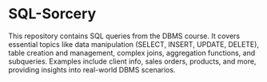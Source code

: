 # SQL-Sorcery
This repository contains SQL queries from the DBMS course. It covers essential topics like data manipulation (SELECT, INSERT, UPDATE, DELETE), table creation and management, complex joins, aggregation functions, and subqueries. Examples include client info, sales orders, products, and more, providing insights into real-world DBMS scenarios.
